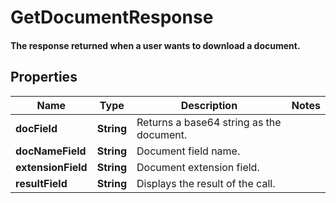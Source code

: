 

# GetDocumentResponse

#### The response returned when a user wants to download a document.

## Properties

Name | Type | Description | Notes
------------ | ------------- | ------------- | -------------
**docField** | **String** | Returns a base64 string as the document. | 
**docNameField** | **String** | Document field name. | 
**extensionField** | **String** | Document extension field. | 
**resultField** | **String** | Displays the result of the call. | 




